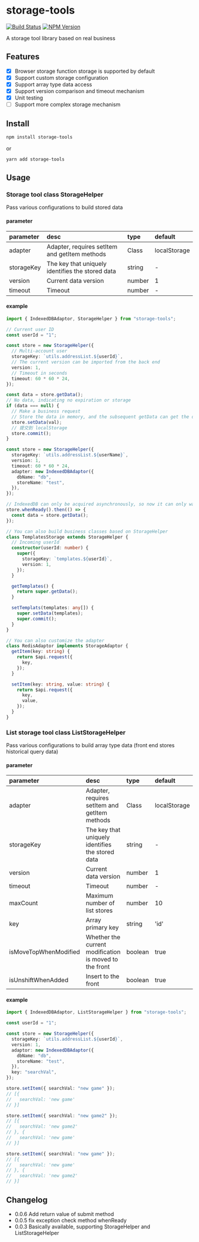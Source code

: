 # storage-tools

[![Build Status](https://www.travis-ci.org/wsafight/storage-tools.svg?branch=main)](https://www.travis-ci.org/wsafight/storage-tools)
[![NPM Version](https://badgen.net/npm/v/storage-tools)](https://www.npmjs.com/package/storage-tools)

A storage tool library based on real business

## Features

- [x] Browser storage function storage is supported by default
- [x] Support custom storage configuration
- [x] Support array type data access
- [x] Support version comparison and timeout mechanism
- [x] Unit testing
- [ ] Support more complex storage mechanism

## Install

```bash
npm install storage-tools
```

or

```bash
yarn add storage-tools
```

## Usage

### Storage tool class StorageHelper

Pass various configurations to build stored data

#### parameter

| parameter  | desc                                             | type   | default      |
| :--------- | :----------------------------------------------- | :----- | :----------- |
| adapter    | Adapter, requires setItem and getItem methods    | Class  | localStorage |
| storageKey | The key that uniquely identifies the stored data | string | -            |
| version    | Current data version                             | number | 1            |
| timeout    | Timeout                                          | number | -            |

#### example

```ts
import { IndexedDBAdaptor, StorageHelper } from "storage-tools";

// Current user ID
const userId = "1";

const store = new StorageHelper({
  // Multi-account user
  storageKey: `utils.addressList.${userId}`,
  // The current version can be imported from the back end
  version: 1,
  // Timeout in seconds
  timeout: 60 * 60 * 24,
});

const data = store.getData();
// No data, indicating no expiration or storage
if (data === null) {
  // Make a business request
  // Store the data in memory, and the subsequent getData can get the data
  store.setData(val);
  // 提交到 localStorage
  store.commit();
}

const store = new StorageHelper({
  storageKey: `utils.addressList.${userName}`,
  version: 1,
  timeout: 60 * 60 * 24,
  adapter: new IndexedDBAdaptor({
    dbName: "db",
    storeName: "test",
  }),
});

// IndexedDB can only be acquired asynchronously, so now it can only wait for the acquisition build acquisition to complete
store.whenReady().then(() => {
  const data = store.getData();
});

// You can also build business classes based on StorageHelper
class TemplatesStorage extends StorageHelper {
  // Incoming userId
  constructor(userId: number) {
    super({
      storageKey: `templates.${userId}`,
      version: 1,
    });
  }

  getTemplates() {
    return super.getData();
  }

  setTemplats(templates: any[]) {
    super.setData(templates);
    super.commit();
  }
}

// You can also customize the adapter
class RedisAdaptor implements StorageAdaptor {
  getItem(key: string) {
    return $api.request({
      key,
    });
  }

  setItem(key: string, value: string) {
    return $api.request({
      key,
      value,
    });
  }
}
```

### List storage tool class ListStorageHelper

Pass various configurations to build array type data (front end stores
historical query data)

#### parameter

| parameter             | desc                                                   | type    | default      |
| :-------------------- | :----------------------------------------------------- | :------ | :----------- |
| adapter               | Adapter, requires setItem and getItem methods          | Class   | localStorage |
| storageKey            | The key that uniquely identifies the stored data       | string  | -            |
| version               | Current data version                                   | number  | 1            |
| timeout               | Timeout                                                | number  | -            |
| maxCount              | Maximum number of list stores                          | number  | 10           |
| key                   | Array primary key                                      | string  | 'id'         |
| isMoveTopWhenModified | Whether the current modification is moved to the front | boolean | true         |
| isUnshiftWhenAdded    | Insert to the front                                    | boolean | true         |

#### example

```ts
import { IndexedDBAdaptor, ListStorageHelper } from "storage-tools";

const userId = "1";

const store = new StorageHelper({
  storageKey: `utils.addressList.${userId}`,
  version: 1,
  adaptor: new IndexedDBAdaptor({
    dbName: "db",
    storeName: "test",
  }),
  key: "searchVal",
});

store.setItem({ searchVal: "new game" });
// [{
//   searchVal: 'new game'
// }]

store.setItem({ searchVal: "new game2" });
// [{
//   searchVal: 'new game2'
// }, {
//   searchVal: 'new game'
// }]

store.setItem({ searchVal: "new game" });
// [{
//   searchVal: 'new game'
// }, {
//   searchVal: 'new game2'
// }]
```

## Changelog
- 0.0.6 Add return value of submit method
- 0.0.5 fix exception check method whenReady
- 0.0.3 Basically available, supporting StorageHelper and ListStorageHelper
